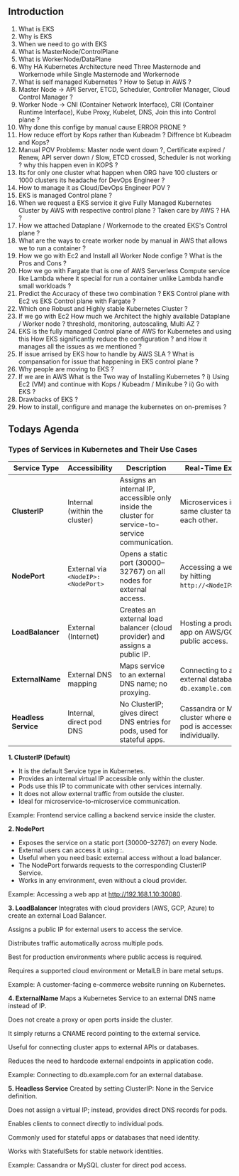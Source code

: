 ## Introduction

1. What is EKS
2. Why is EKS
3. When we need to go with EKS
4. What is MasterNode/ControlPlane
5. What is WorkerNode/DataPlane
6. Why HA Kubernetes Architecture need Three Masternode and Workernode while Single Masternode and Workernode
7. What is self managed Kubernetes ? How to Setup in AWS ?
8. Master Node -> API Server, ETCD, Scheduler, Controller Manager, Cloud Control Manager ?
9. Worker Node -> CNI (Container Network Interface), CRI (Container Runtime Interface), Kube Proxy, Kubelet, DNS, Join this into Control plane ?
10. Why done this confige by manual cause ERROR PRONE ?
11. How reduce effort by Kops rather than Kubeadm ? Diffrence bt Kubeadm and Kops?
12. Manual POV Problems: Master node went down ?, Certificate expired / Renew, API server down / Slow, ETCD crossed, Scheduler is not working ? why this happen even in KOPS ?
13. Its for only one cluster what happen when ORG have 100 clusters or 1000 clusters its headache for DevOps Engineer ?
14. How to manage it as Cloud/DevOps Engineer POV ?
15. EKS is managed Control plane ?
16. When we request a EKS service it give Fully Managed Kubernetes Cluster by AWS with respective control plane ? Taken care by AWS ? HA ?
17. How we attached Dataplane / Workernode to the created EKS's Control plane ?
18. What are the ways to create worker node by manual in AWS that allows we to run a container ?
19. How we go with Ec2 and Install all Worker Node confige ? What is the Pros and Cons ?
20. How we go with Fargate that is one of AWS Serverless Compute service like Lambda where it special for run a container unlike Lambda handle small workloads ?
21. Predict the Accuracy of these two combination ? EKS Control plane with Ec2 vs EKS Control plane with Fargate ?
22. Which one Robust and Highly stable Kubernetes Cluster ?
23. If we go with Ec2 How much we Architect the highly available Dataplane / Worker node ? threshold, monitoring, autoscaling, Multi AZ ?
24. EKS is the fully managed Control plane of AWS for Kubernetes and using this How EKS significantly reduce the configuration ? and How it manages all the issues as we mentioned ?
25. If issue arrised by EKS how to handle by AWS SLA ? What is compansation for issue that happening in EKS control plane ?
26. Why people are moving to EKS ?
27. If we are in AWS What is the Two way of Installing Kubernetes ? i) Using Ec2 (VM) and continue with Kops / Kubeadm / Minikube ? ii) Go with EKS ?
28. Drawbacks of EKS ?
29. How to install, configure and manage the kubernetes on on-premises ?
## Todays Agenda

### Types of Services in Kubernetes and Their Use Cases

| **Service Type**     | **Accessibility**                  | **Description**                                                                                  | **Real-Time Example**                                               |
| -------------------- | ---------------------------------- | ------------------------------------------------------------------------------------------------ | ------------------------------------------------------------------- |
| **ClusterIP**        | Internal (within the cluster)      | Assigns an internal IP, accessible only inside the cluster for service-to-service communication. | Microservices in the same cluster talk to each other.               |
| **NodePort**         | External via `<NodeIP>:<NodePort>` | Opens a static port (30000–32767) on all nodes for external access.                              | Accessing a web app by hitting `http://<NodeIP>:30080`.             |
| **LoadBalancer**     | External (Internet)                | Creates an external load balancer (cloud provider) and assigns a public IP.                      | Hosting a production app on AWS/GCP with public access.             |
| **ExternalName**     | External DNS mapping               | Maps service to an external DNS name; no proxying.                                               | Connecting to an external database `db.example.com`.                |
| **Headless Service** | Internal, direct pod DNS           | No ClusterIP; gives direct DNS entries for pods, used for stateful apps.                         | Cassandra or MySQL cluster where each pod is accessed individually. |

**1. ClusterIP (Default)**
- It is the default Service type in Kubernetes.
- Provides an internal virtual IP accessible only within the cluster.
- Pods use this IP to communicate with other services internally.
- It does not allow external traffic from outside the cluster.
- Ideal for microservice-to-microservice communication.

Example: Frontend service calling a backend service inside the cluster.

**2. NodePort**
- Exposes the service on a static port (30000–32767) on every Node.
- External users can access it using <NodeIP>:<NodePort>.
- Useful when you need basic external access without a load balancer.
- The NodePort forwards requests to the corresponding ClusterIP Service.
- Works in any environment, even without a cloud provider.

Example: Accessing a web app at http://192.168.1.10:30080.

**3. LoadBalancer**
Integrates with cloud providers (AWS, GCP, Azure) to create an external Load Balancer.

Assigns a public IP for external users to access the service.

Distributes traffic automatically across multiple pods.

Best for production environments where public access is required.

Requires a supported cloud environment or MetalLB in bare metal setups.

Example: A customer-facing e-commerce website running on Kubernetes.

**4. ExternalName**
Maps a Kubernetes Service to an external DNS name instead of IP.

Does not create a proxy or open ports inside the cluster.

It simply returns a CNAME record pointing to the external service.

Useful for connecting cluster apps to external APIs or databases.

Reduces the need to hardcode external endpoints in application code.

Example: Connecting to db.example.com for an external database.

**5. Headless Service**
Created by setting ClusterIP: None in the Service definition.

Does not assign a virtual IP; instead, provides direct DNS records for pods.

Enables clients to connect directly to individual pods.

Commonly used for stateful apps or databases that need identity.

Works with StatefulSets for stable network identities.

Example: Cassandra or MySQL cluster for direct pod access.


